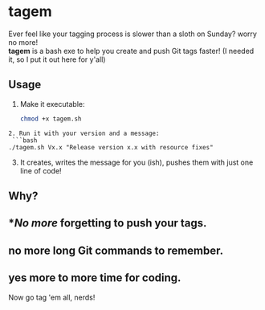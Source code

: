 # tagem

Ever feel like your tagging process is slower than a sloth on Sunday? worry no more!  
**tagem** is a bash exe to help you create and push Git tags faster! (I needed it, so I put it out here for y'all)


## Usage

1. Make it executable:
   ```bash
   chmod +x tagem.sh
  ```
2. Run it with your version and a message:
   ```bash
  ./tagem.sh Vx.x "Release version x.x with resource fixes"
  ```
3. It creates, writes the message for you (ish), pushes them with just one line of code! 

## Why?

## **No more* forgetting to push your tags.
## **no more** long Git commands to remember.
## **yes more** to more time for coding.

Now go tag 'em all, nerds!
